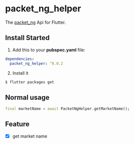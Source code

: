 # packet_ng_helper

The [packet_ng](https://github.com/mcxiaoke/packer-ng-plugin) Api for Flutter.

## Install Started

1. Add this to your **pubspec.yaml** file:

```yaml
dependencies:
  packet_ng_helper: ^0.0.2
```

2. Install it

```bash
$ flutter packages get
```

## Normal usage

```dart
final marketName = await PacketNgHelper.getMarketName();
```

## Feature
- [x] get market name
